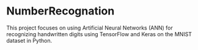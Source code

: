 # NumberRecognation
This project focuses on using Artificial Neural Networks (ANN) for recognizing handwritten digits using TensorFlow and Keras on the MNIST dataset in Python.
